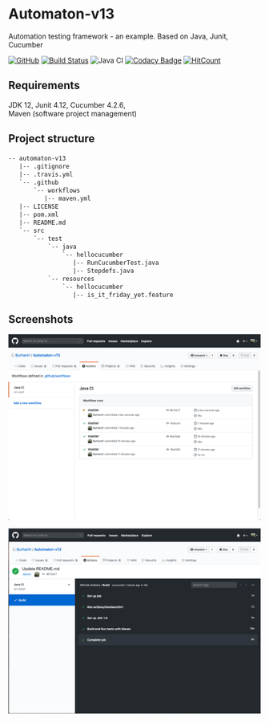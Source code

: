# Automaton-v13
Automation testing framework - an example. Based on Java, Junit, Cucumber

[![GitHub](https://img.shields.io/github/license/mashape/apistatus.svg)](https://github.com/BurhanH/automaton-v13/blob/master/LICENSE)
[![Build Status](https://travis-ci.org/BurhanH/Automaton-v13.svg?branch=master)](https://travis-ci.org/BurhanH/Automaton-v13)
![Java CI](https://github.com/BurhanH/automaton-v13/workflows/Java%20CI/badge.svg?branch=master)
[![Codacy Badge](https://api.codacy.com/project/badge/Grade/5f5fd425025c4fb78d3686c58428fc34)](https://www.codacy.com/manual/BurhanH/Automaton-v13?utm_source=github.com&amp;utm_medium=referral&amp;utm_content=BurhanH/Automaton-v13&amp;utm_campaign=Badge_Grade)
[![HitCount](http://hits.dwyl.com/BurhanH/automaton-v13.svg)](http://hits.dwyl.com/BurhanH/automaton-v13)


## Requirements
JDK 12, Junit 4.12, Cucumber 4.2.6, <br>
Maven (software project management) <br>

## Project structure
```text
-- automaton-v13
   |-- .gitignore
   |-- .travis.yml
   `-- .github
       `-- workflows
          |-- maven.yml
   |-- LICENSE
   |-- pom.xml
   |-- README.md
   `-- src
       `-- test
           `-- java
               `-- hellocucumber
                  |-- RunCucumberTest.java
                  |-- Stepdefs.java
           `-- resources
               `-- hellocucumber
                  |-- is_it_friday_yet.feature
```

## Screenshots

![alt text](https://github.com/BurhanH/automaton-v13/raw/master/screenshots/cucumber_actions_1.png "Results for Actions") <br>

![alt text](https://github.com/BurhanH/automaton-v13/raw/master/screenshots/cucumber_actions_2.png "Results for Actions") <br>
